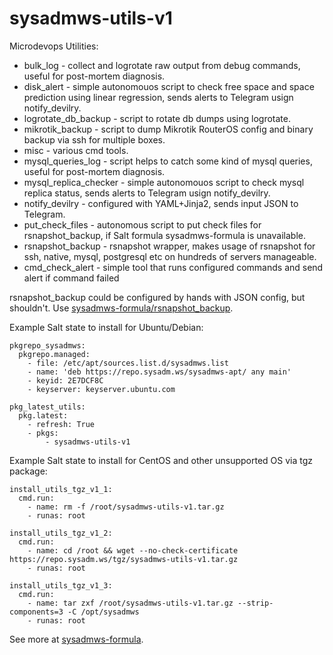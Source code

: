 # sysadmws-utils-v1
Microdevops Utilities:
- bulk_log - collect and logrotate raw output from debug commands, useful for post-mortem diagnosis.
- disk_alert - simple autonomouos script to check free space and space prediction using linear regression, sends alerts to Telegram usign notify_devilry.
- logrotate_db_backup - script to rotate db dumps using logrotate.
- mikrotik_backup - script to dump Mikrotik RouterOS config and binary backup via ssh for multiple boxes.
- misc - various cmd tools.
- mysql_queries_log - script helps to catch some kind of mysql queries, useful for post-mortem diagnosis.
- mysql_replica_checker - simple autonomouos script to check mysql replica status, sends alerts to Telegram usign notify_devilry.
- notify_devilry - configured with YAML+Jinja2, sends input JSON to Telegram.
- put_check_files - autonomous script to put check files for rsnapshot_backup, if Salt formula sysadmws-formula is unavailable.
- rsnapshot_backup - rsnapshot wrapper, makes usage of rsnapshot for ssh, native, mysql, postgresql etc on hundreds of servers manageable.
- cmd_check_alert - simple tool that runs configured commands and send alert if command failed

rsnapshot_backup could be configured by hands with JSON config, but shouldn't. Use [sysadmws-formula/rsnapshot_backup](https://github.com/sysadmws/sysadmws-formula/blob/master/rsnapshot_backup/pillar.example).

Example Salt state to install for Ubuntu/Debian:
```
pkgrepo_sysadmws:
  pkgrepo.managed:
    - file: /etc/apt/sources.list.d/sysadmws.list
    - name: 'deb https://repo.sysadm.ws/sysadmws-apt/ any main'
    - keyid: 2E7DCF8C
    - keyserver: keyserver.ubuntu.com

pkg_latest_utils:
  pkg.latest:
    - refresh: True
    - pkgs:
        - sysadmws-utils-v1
```

Example Salt state to install for CentOS and other unsupported OS via tgz package:
```
install_utils_tgz_v1_1:
  cmd.run:
    - name: rm -f /root/sysadmws-utils-v1.tar.gz
    - runas: root

install_utils_tgz_v1_2:
  cmd.run:
    - name: cd /root && wget --no-check-certificate https://repo.sysadm.ws/tgz/sysadmws-utils-v1.tar.gz
    - runas: root

install_utils_tgz_v1_3:
  cmd.run:
    - name: tar zxf /root/sysadmws-utils-v1.tar.gz --strip-components=3 -C /opt/sysadmws
    - runas: root
```

See more at [sysadmws-formula](https://github.com/sysadmws/sysadmws-formula/blob/master/sysadmws-utils/sysadmws-utils.sls).
